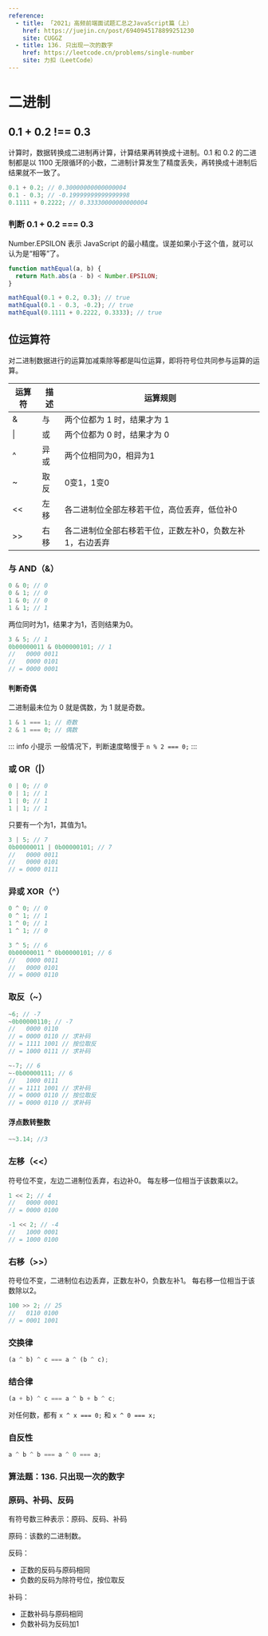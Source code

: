 ```yaml
---
reference:
  - title: 「2021」高频前端面试题汇总之JavaScript篇（上）
    href: https://juejin.cn/post/6940945178899251230
    site: CUGGZ
  - title: 136. 只出现一次的数字
    href: https://leetcode.cn/problems/single-number
    site: 力扣（LeetCode）
---
```


# 二进制

## 0.1 + 0.2 !== 0.3

计算时，数据转换成二进制再计算，计算结果再转换成十进制。0.1 和 0.2 的二进制都是以 1100 无限循环的小数，二进制计算发生了精度丢失，再转换成十进制后结果就不一致了。

```js
0.1 + 0.2; // 0.30000000000000004
0.1 - 0.3; // -0.19999999999999998
0.1111 + 0.2222; // 0.33330000000000004
```

### 判断 0.1 + 0.2 === 0.3

Number.EPSILON 表示 JavaScript 的最小精度。误差如果小于这个值，就可以认为是“相等”了。

```js
function mathEqual(a, b) {
  return Math.abs(a - b) < Number.EPSILON; 
}

mathEqual(0.1 + 0.2, 0.3); // true
mathEqual(0.1 - 0.3, -0.2); // true
mathEqual(0.1111 + 0.2222, 0.3333); // true
```

## 位运算符

对二进制数据进行的运算加减乘除等都是叫位运算，即将符号位共同参与运算的运算。

| 运算符 | 描述 | 运算规则                                                 |
| ------ | ---- | -------------------------------------------------------- |
| &      | 与   | 两个位都为 1 时，结果才为 1                              |
| &#124; | 或   | 两个位都为 0 时，结果才为 0                              |
| ^      | 异或 | 两个位相同为0，相异为1                                   |
| ~      | 取反 | 0变1，1变0                                               |
| <<     | 左移 | 各二进制位全部左移若干位，高位丢弃，低位补0              |
| >>     | 右移 | 各二进制位全部右移若干位，正数左补0，负数左补1，右边丢弃 |

### 与 AND（&）

```js
0 & 0; // 0  
0 & 1; // 0  
1 & 0; // 0  
1 & 1; // 1
```

两位同时为1，结果才为1，否则结果为0。

```js
3 & 5; // 1
0b00000011 & 0b00000101; // 1 
//   0000 0011
//   0000 0101
// = 0000 0001
```

#### 判断奇偶

二进制最未位为 0 就是偶数，为 1 就是奇数。

```js
1 & 1 === 1; // 奇数
2 & 1 === 0; // 偶数
```

::: info 小提示
一般情况下，判断速度略慢于 `n % 2 === 0;`
:::

### 或 OR（|）

```js
0 | 0; // 0
0 | 1; // 1  
1 | 0; // 1  
1 | 1; // 1
```

只要有一个为1，其值为1。

```js
3 | 5; // 7
0b00000011 | 0b00000101; // 7
//   0000 0011
//   0000 0101
// = 0000 0111
```

### 异或 XOR（^）

```js
0 ^ 0; // 0  
0 ^ 1; // 1  
1 ^ 0; // 1  
1 ^ 1; // 0
```

```js
3 ^ 5; // 6
0b00000011 ^ 0b00000101; // 6
//   0000 0011
//   0000 0101 
// = 0000 0110
```

### 取反（~）

```js
~6; // -7
~0b00000110; // -7
//   0000 0110
// = 0000 0110 // 求补码
// = 1111 1001 // 按位取反
// = 1000 0111 // 求补码

~-7; // 6
~-0b00000111; // 6
//   1000 0111
// = 1111 1001 // 求补码
// = 0000 0110 // 按位取反
// = 0000 0110 // 求补码
```

#### 浮点数转整数

```js
~~3.14; //3
```

### 左移（<<）

符号位不变，左边二进制位丢弃，右边补0。
每左移一位相当于该数乘以2。

```js
1 << 2; // 4
//   0000 0001
// = 0000 0100

-1 << 2; // -4
//   1000 0001
// = 1000 0100
```

### 右移（>>）

符号位不变，二进制位右边丢弃，正数左补0，负数左补1。
每右移一位相当于该数除以2。

```js
100 >> 2; // 25
//   0110 0100
// = 0001 1001
```

### 交换律

```js
(a ^ b) ^ c === a ^ (b ^ c);
```

### 结合律

```js
(a + b) ^ c === a ^ b + b ^ c;
```

对任何数，都有 `x ^ x === 0;` 和 `x ^ 0 === x;`

### 自反性

```js
a ^ b ^ b === a ^ 0 === a;
```

### 算法题：136. 只出现一次的数字

<!--@include: ../../algorithm/problems/136.md-->

### 原码、补码、反码

有符号数三种表示：原码、反码、补码

原码：该数的二进制数。

反码：
- 正数的反码与原码相同
- 负数的反码为除符号位，按位取反

补码：
- 正数补码与原码相同
- 负数补码为反码加1
